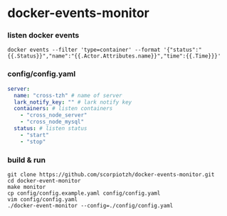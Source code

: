 # docker-events-monitor

### listen docker events

```shell
docker events --filter 'type=container' --format '{"status":"{{.Status}}","name":"{{.Actor.Attributes.name}}","time":{{.Time}}}'
```

### config/config.yaml

```yaml
server:
  name: "cross-tzh" # name of server 
  lark_notify_key: "" # lark notify key
  containers: # listen containers
    - "cross_node_server"
    - "cross_node_mysql"
  status: # listen status
    - "start"
    - "stop"
```

### build & run

```shell
git clone https://github.com/scorpiotzh/docker-events-monitor.git
cd docker-event-monitor
make monitor
cp config/config.example.yaml config/config.yaml 
vim config/config.yaml 
./docker-event-monitor --config=./config/config.yaml
``` 